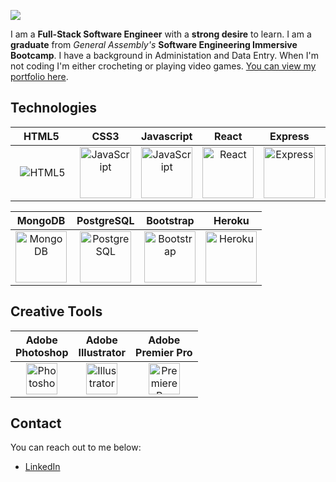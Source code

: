 <p>
  <img src="https://i.imgur.com/RsgIqjT.png" />
</p>

I am a **Full-Stack Software Engineer** with a **strong desire** to learn. I am a **graduate** from _General Assembly's_ **Software Engineering Immersive Bootcamp**. I have a background in Administation and Data Entry. When I'm not coding I'm either crocheting or playing video games. [You can view my portfolio here](https://becp12.github.io/portfolio-website/).

## Technologies

  | &nbsp;&nbsp;&nbsp;HTML5&nbsp;&nbsp;&nbsp;&nbsp; | &nbsp;&nbsp;&nbsp;&nbsp;CSS3&nbsp;&nbsp;&nbsp;&nbsp; | Javascript | React | Express | Node.js | Python | Django | Mongoose |
  |:----: |:----:| :----:     | :----:| :----:  | :----:  | :----: | :----: | :----:   |
  | ![HTML5](https://raw.githubusercontent.com/danielcranney/readme-generator/main/public/icons/skills/html5-colored.svg)| <img src="https://raw.githubusercontent.com/danielcranney/readme-generator/main/public/icons/skills/css3-colored.svg" width="82" alt="JavaScript"/> | <img src="https://raw.githubusercontent.com/danielcranney/readme-generator/main/public/icons/skills/javascript-colored.svg" width="82" alt="JavaScript" /> | <img src="https://raw.githubusercontent.com/danielcranney/readme-generator/main/public/icons/skills/react-colored.svg" width="82" alt="React" /> | <picture><source media="(prefers-color-scheme: dark)" srcset="https://i.imgur.com/aXYAPik.png"><source media="(prefers-color-scheme: light)" srcset="https://raw.githubusercontent.com/danielcranney/readme-generator/main/public/icons/skills/express-colored.svg"><img alt="Express" src="https://raw.githubusercontent.com/danielcranney/readme-generator/main/public/icons/skills/express-colored.svg" vertical-align="center" width="82"></picture> | <img src="https://raw.githubusercontent.com/danielcranney/readme-generator/main/public/icons/skills/nodejs-colored.svg" width="82" alt="NodeJS" /> |  <img src="https://raw.githubusercontent.com/danielcranney/readme-generator/main/public/icons/skills/python-colored.svg" width="82" alt="Python" /> | <img src="https://raw.githubusercontent.com/danielcranney/readme-generator/main/public/icons/skills/django-colored.svg" width="82" alt="Django" /> | <img src="https://i.imgur.com/TiDUvti.png" width="82" alt="Mongoose" /> |
  
  | MongoDB | PostgreSQL | Bootstrap | Heroku |
  | :----:  | :----:     | :----:    | :----: |
  | <img src="https://raw.githubusercontent.com/danielcranney/readme-generator/main/public/icons/skills/mongodb-colored.svg" width="82" alt="MongoDB" /> | <img src="https://raw.githubusercontent.com/danielcranney/readme-generator/main/public/icons/skills/postgresql-colored.svg" width="82" alt="PostgreSQL" /> | <img src="https://raw.githubusercontent.com/danielcranney/readme-generator/main/public/icons/skills/bootstrap-colored.svg" width="82" alt="Bootstrap" /> | <img src="https://raw.githubusercontent.com/danielcranney/readme-generator/main/public/icons/skills/heroku-colored.svg" width="82" alt="Heroku" /> |

## Creative Tools

| Adobe</br>Photoshop | Adobe</br>Illustrator | Adobe</br>Premier Pro |
| :----:          | :----:            | :----:            |
| <img src="https://raw.githubusercontent.com/danielcranney/readme-generator/main/public/icons/skills/photoshop-colored.svg" width="50" alt="Photoshop" /> | <img src="https://raw.githubusercontent.com/danielcranney/readme-generator/main/public/icons/skills/illustrator-colored.svg" width="50" alt="Illustrator" /> | <img src="https://raw.githubusercontent.com/danielcranney/readme-generator/main/public/icons/skills/premierepro-colored.svg" width="50" alt="Premiere Pro" /> |

## Contact
You can reach out to me below:  
- [LinkedIn](https://www.linkedin.com/in/rebecca--preece/)  

<!--
**becp12/becp12** is a ✨ _special_ ✨ repository because its `README.md` (this file) appears on your GitHub profile.

Here are some ideas to get you started:

- 🔭 I’m currently working on ...
- 🌱 I’m currently learning ...
- 🤔 I’m looking for help with ...
- 📫 How to reach me: ...
- 😄 Pronouns: ...
- ⚡ Fun fact: ...
-->

